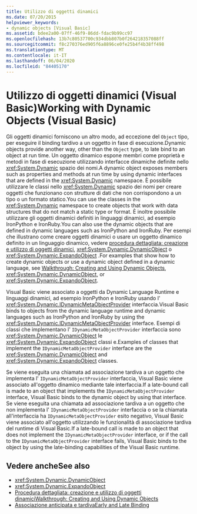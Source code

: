 ```yaml
---
title: Utilizzo di oggetti dinamici
ms.date: 07/20/2015
helpviewer_keywords:
- dynamic objects [Visual Basic]
ms.assetid: bdee2a00-07ff-46f9-86dd-fdac9b99cc97
ms.openlocfilehash: 13b7c80537700c934dbb807b0f264218357088ff
ms.sourcegitcommit: f8c270376ed905f6a8896ce0fe25b4f4b38ff498
ms.translationtype: MT
ms.contentlocale: it-IT
ms.lasthandoff: 06/04/2020
ms.locfileid: "84405170"
---
```

# <a name="working-with-dynamic-objects-visual-basic"></a><span data-ttu-id="bdc27-102">Utilizzo di oggetti dinamici (Visual Basic)</span><span class="sxs-lookup"><span data-stu-id="bdc27-102">Working with Dynamic Objects (Visual Basic)</span></span>
<span data-ttu-id="bdc27-103">Gli oggetti dinamici forniscono un altro modo, ad eccezione del `Object` tipo, per eseguire il binding tardivo a un oggetto in fase di esecuzione.</span><span class="sxs-lookup"><span data-stu-id="bdc27-103">Dynamic objects provide another way, other than the `Object` type, to late bind to an object at run time.</span></span> <span data-ttu-id="bdc27-104">Un oggetto dinamico espone membri come proprietà e metodi in fase di esecuzione utilizzando interfacce dinamiche definite nello <xref:System.Dynamic> spazio dei nomi.</span><span class="sxs-lookup"><span data-stu-id="bdc27-104">A dynamic object exposes members such as properties and methods at run time by using dynamic interfaces that are defined in the <xref:System.Dynamic> namespace.</span></span> <span data-ttu-id="bdc27-105">È possibile utilizzare le classi nello <xref:System.Dynamic> spazio dei nomi per creare oggetti che funzionano con strutture di dati che non corrispondono a un tipo o un formato statico.</span><span class="sxs-lookup"><span data-stu-id="bdc27-105">You can use the classes in the <xref:System.Dynamic> namespace to create objects that work with data structures that do not match a static type or format.</span></span> <span data-ttu-id="bdc27-106">È inoltre possibile utilizzare gli oggetti dinamici definiti in linguaggi dinamici, ad esempio IronPython e IronRuby.</span><span class="sxs-lookup"><span data-stu-id="bdc27-106">You can also use the dynamic objects that are defined in dynamic languages such as IronPython and IronRuby.</span></span> <span data-ttu-id="bdc27-107">Per esempi che illustrano come creare oggetti dinamici o usare un oggetto dinamico definito in un linguaggio dinamico, vedere [procedura dettagliata: creazione e utilizzo di oggetti dinamici](../../../../csharp/programming-guide/types/walkthrough-creating-and-using-dynamic-objects.md), <xref:System.Dynamic.DynamicObject> o <xref:System.Dynamic.ExpandoObject> .</span><span class="sxs-lookup"><span data-stu-id="bdc27-107">For examples that show how to create dynamic objects or use a dynamic object defined in a dynamic language, see [Walkthrough: Creating and Using Dynamic Objects](../../../../csharp/programming-guide/types/walkthrough-creating-and-using-dynamic-objects.md), <xref:System.Dynamic.DynamicObject>, or <xref:System.Dynamic.ExpandoObject>.</span></span>  
  
 <span data-ttu-id="bdc27-108">Visual Basic viene associato a oggetti da Dynamic Language Runtime e linguaggi dinamici, ad esempio IronPython e IronRuby usando l' <xref:System.Dynamic.IDynamicMetaObjectProvider> interfaccia.</span><span class="sxs-lookup"><span data-stu-id="bdc27-108">Visual Basic binds to objects from the dynamic language runtime and dynamic languages such as IronPython and IronRuby by using the <xref:System.Dynamic.IDynamicMetaObjectProvider> interface.</span></span> <span data-ttu-id="bdc27-109">Esempi di classi che implementano l' `IDynamicMetaObjectProvider` interfaccia sono <xref:System.Dynamic.DynamicObject> le <xref:System.Dynamic.ExpandoObject> classi e.</span><span class="sxs-lookup"><span data-stu-id="bdc27-109">Examples of classes that implement the `IDynamicMetaObjectProvider` interface are the <xref:System.Dynamic.DynamicObject> and <xref:System.Dynamic.ExpandoObject> classes.</span></span>  
  
 <span data-ttu-id="bdc27-110">Se viene eseguita una chiamata ad associazione tardiva a un oggetto che implementa l' `IDynamicMetaObjectProvider` interfaccia, Visual Basic viene associato all'oggetto dinamico mediante tale interfaccia.</span><span class="sxs-lookup"><span data-stu-id="bdc27-110">If a late-bound call is made to an object that implements the `IDynamicMetaObjectProvider` interface, Visual Basic binds to the dynamic object by using that interface.</span></span> <span data-ttu-id="bdc27-111">Se viene eseguita una chiamata ad associazione tardiva a un oggetto che non implementa l' `IDynamicMetaObjectProvider` interfaccia o se la chiamata all'interfaccia ha `IDynamicMetaObjectProvider` esito negativo, Visual Basic viene associato all'oggetto utilizzando le funzionalità di associazione tardiva del runtime di Visual Basic.</span><span class="sxs-lookup"><span data-stu-id="bdc27-111">If a late-bound call is made to an object that does not implement the `IDynamicMetaObjectProvider` interface, or if the call to the `IDynamicMetaObjectProvider` interface fails, Visual Basic binds to the object by using the late-binding capabilities of the Visual Basic runtime.</span></span>  
  
## <a name="see-also"></a><span data-ttu-id="bdc27-112">Vedere anche</span><span class="sxs-lookup"><span data-stu-id="bdc27-112">See also</span></span>

- <xref:System.Dynamic.DynamicObject>
- <xref:System.Dynamic.ExpandoObject>
- [<span data-ttu-id="bdc27-113">Procedura dettagliata: creazione e utilizzo di oggetti dinamici</span><span class="sxs-lookup"><span data-stu-id="bdc27-113">Walkthrough: Creating and Using Dynamic Objects</span></span>](../../../../csharp/programming-guide/types/walkthrough-creating-and-using-dynamic-objects.md)
- [<span data-ttu-id="bdc27-114">Associazione anticipata e tardiva</span><span class="sxs-lookup"><span data-stu-id="bdc27-114">Early and Late Binding</span></span>](index.md)
